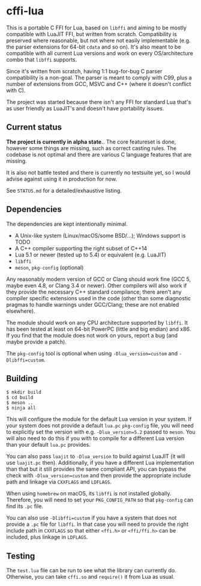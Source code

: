 # cffi-lua

This is a portable C FFI for Lua, based on `libffi` and aiming to be mostly
compatible with LuaJIT FFI, but written from scratch. Compatibility is
preserved where reasonable, but not where not easily implementable (e.g.
the parser extensions for 64-bit `cdata` and so on). It's also meant to be
compatible with all current Lua versions and work on every OS/architecture
combo that `libffi` supports.

Since it's written from scratch, having 1:1 bug-for-bug C parser compatibility
is a non-goal. The parser is meant to comply with C99, plus a number of
extensions from GCC, MSVC and C++ (where it doesn't conflict with C).

The project was started because there isn't any FFI for standard Lua that's
as user friendly as LuaJIT's and doesn't have portability issues.

## Current status

**The project is currently in alpha state.**. The core featureset is done,
however some things are missing, such as correct casting rules. The codebase
is not optimal and there are various C language features that are missing.

It is also not battle tested and there is currently no testsuite yet, so
I would advise against using it in production for now.

See `STATUS.md` for a detailed/exhaustive listing.

## Dependencies

The dependencies are kept intentionally minimal.

- A Unix-like system (Linux/macOS/some BSD/...); Windows support is TODO
- A C++ compiler supporting the right subset of C++14
- Lua 5.1 or newer (tested up to 5.4) or equivalent (e.g. LuaJIT)
- `libffi`
- `meson`, `pkg-config` (optional)

Any reasonably modern version of GCC or Clang should work fine (GCC 5, maybe
even 4.8, or Clang 3.4 or newer). Other compilers will also work if they
provide the necessary C++ standard compilance; there aren't any compiler
specific extensions used in the code (other than some diagnostic pragmas
to handle warnings under GCC/Clang; these are not enabled elsewhere).

The module should work on any CPU architecture supported by `libffi`. It has
been tested at least on 64-bit PowerPC (little and big endian) and x86.
If you find that the module does not work on yours, report a bug (and maybe
provide a patch).

The `pkg-config` tool is optional when using `-Dlua_version=custom` and
`-Dlibffi=custom`.

## Building

```
$ mkdir build
$ cd build
$ meson ..
$ ninja all
```

This will configure the module for the default Lua version in your system.
If your system does not provide a default `lua.pc` `pkg-config` file, you
will need to explicitly set the version with e.g. `-Dlua_version=5.2`
passed to `meson`. You will also need to do this if you with to compile
for a different Lua version than your default `lua.pc` provides.

You can also pass `luajit` to `-Dlua_version` to build against LuaJIT (it
will use `luajit.pc` then). Additionally, if you have a different Lua
implementation than that but it still provides the same compliant API,
you can bypass the check with `-Dlua_version=custom` and then provide
the appropriate include path and linkage via `CXXFLAGS` and `LDFLAGS`.

When using `homebrew` on macOS, its `libffi` is not installed globally.
Therefore, you will need to set your `PKG_CONFIG_PATH` so that `pkg-config`
can find its `.pc` file.

You can also use `-Dlibffi=custom` if you have a system that does not provide
a `.pc` file for `libffi`. In that case you will need to provide the right
include path in `CXXFLAGS` so that either `<ffi.h>` or `<ffi/ffi.h>` can be
included, plus linkage in `LDFLAGS`.

## Testing

The `test.lua` file can be run to see what the library can currently do.
Otherwise, you can take `cffi.so` and `require()` it from Lua as usual.
